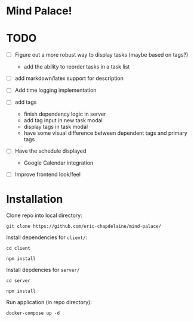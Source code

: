 # Mind Palace!

# TODO

- [ ] Figure out a more robust way to display tasks (maybe based on tags?)
  * add the ability to reorder tasks in a task list
- [ ] add markdown/latex support for description
- [ ] Add time logging implementation
- [ ] add tags
  * finish dependency logic in server
  * add tag input in new task modal
  * display tags in task modal
  * have some visual difference between dependent tags and primary tags
- [ ] Have the schedule displayed
  * Google Calendar integration
- [ ] Improve frontend look/feel


# Installation

Clone repo into local directory:

`git clone https://github.com/eric-chapdelaine/mind-palace/`

Install dependencies for `client/`:

`cd client`

`npm install`

Install depdencies for `server/`

`cd server`

`npm install`

Run application (in repo directory):

`docker-compose up -d`
